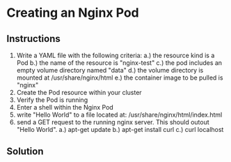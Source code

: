 # Creating an Nginx Pod

## Instructions

1. Write a YAML file with the following criteria:
      a.) the resource kind is a Pod
      b.) the name of the resource is "nginx-test"
      c.) the pod includes an empty volume directory named "data"
      d.) the volume directory is mounted at /usr/share/nginx/html
      e.) the container image to be pulled is "nginx"
2. Create the Pod resource within your cluster
3. Verify the Pod is running
4. Enter a shell within the Nginx Pod
5. write "Hello World" to a file located at: /usr/share/nginx/html/index.html
6. send a GET request to the running nginx server. This should outout "Hello World". 
      a.) apt-get update
      b.) apt-get install curl
      c.) curl localhost
      
## Solution
 
